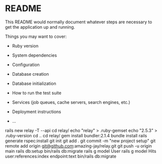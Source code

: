 # README

This README would normally document whatever steps are necessary to get the
application up and running.

Things you may want to cover:

* Ruby version

* System dependencies

* Configuration

* Database creation

* Database initialization

* How to run the test suite

* Services (job queues, cache servers, search engines, etc.)

* Deployment instructions

* ...

rails new relay -T --api
cd relay/
echo "relay" > .ruby-gemset
echo "2.5.3" > .ruby-version
cd ..
cd relay/
gem install bundler:2.1.4
bundle install
rails generate rspec:install
git init
git add .
git commit -m "new project setup"
git remote add origin git@github.com:amazing-jay/relay.git
git push -u origin main
rails db:setup
bin/rails db:migrate
rails g model User
rails g model Hits user:references:index endpoint:text
bin/rails db:migrate
